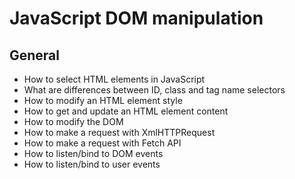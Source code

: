 # JavaScript DOM manipulation

## General

- How to select HTML elements in JavaScript
- What are differences between ID, class and tag name selectors
- How to modify an HTML element style
- How to get and update an HTML element content
- How to modify the DOM
- How to make a request with XmlHTTPRequest
- How to make a request with Fetch API
- How to listen/bind to DOM events
- How to listen/bind to user events